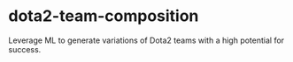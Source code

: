 # dota2-team-composition
Leverage ML to generate variations of Dota2 teams with a high potential for success. 
